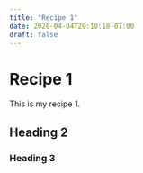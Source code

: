 ```yaml
---
title: "Recipe 1"
date: 2020-04-04T20:10:18-07:00
draft: false
---
```


# Recipe 1 

This is my recipe 1.

## Heading 2 

### Heading 3